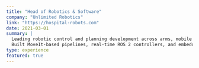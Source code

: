 ```yaml
---
title: "Head of Robotics & Software"
company: "Unlimited Robotics"
link: "https://hospital-robots.com"
date: 2021-03-01
summary: |
  Leading robotic control and planning development across arms, mobile base, and high-level task logic.  
  Built MoveIt-based pipelines, real-time ROS 2 controllers, and embedded integrations.
type: experience
featured: true
---
```

